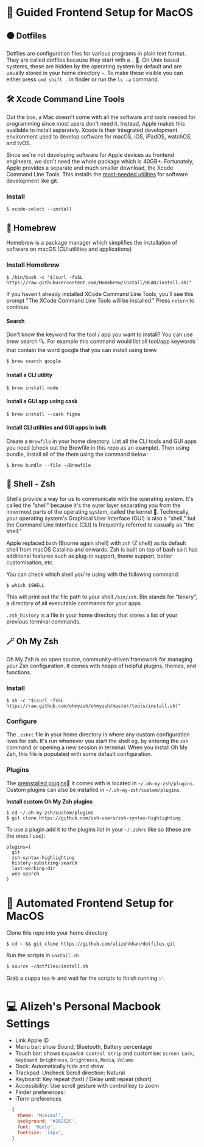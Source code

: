 # 🚶 Guided Frontend Setup for MacOS

## ⚫️ Dotfiles
Dotfiles are configuration files for various programs in plain text format. They are called dotfiles because they start with a `.` 🧐. On Unix based systems, these are hidden by the operating system by default and are usually stored in your home directory `~`. To make these visible you can either press `cmd shift .` in finder or run the `ls -a` command.

## 🛠️ Xcode Command Line Tools
Out the box, a Mac doesn't come with all the software and tools needed for programming since most users don't need it. Instead, Apple makes this available to install separately. Xcode is their integrated development environment used to develop software for macOS, iOS, iPadOS, watchOS, and tvOS.

Since we're not developing software for Apple devices as frontend engineers, we don't need the whole package which is 40GB+. Fortunately, Apple provides a separate and much smaller download, the Xcode Command Line Tools. This installs the [most-needed utilities](https://mac.install.guide/commandlinetools/8.html) for software development like git.

### Install
```shell
$ xcode-select --install
```

## 🍺 Homebrew
Homebrew is a package manager which simplifies the installation of software on macOS (CLI utilities and applications)

### Install Homebrew
```shell
$ /bin/bash -c "$(curl -fsSL https://raw.githubusercontent.com/Homebrew/install/HEAD/install.sh)"
```
If you haven't already installed XCode Command Line Tools, you'll see this prompt "The XCode Command Line Tools will be installed." Press `return` to continue.

#### Search
Don't know the keyword for the tool / app you want to install? You can use brew search 🔍. For example this command would list all tool/app keywords that contain the word google that you can install using brew.
```shell
$ brew search google
```

#### Install a CLI utility
```shell
$ brew install node
```
#### Install a GUI app using cask
```shell
$ brew install --cask figma
```
#### Install CLI utilities and GUI apps in bulk
Create a `Brewfile` in your home directory. List all the CLI tools and GUI apps you need (check out the Brewfile in this repo as an example). Then using bundle, install all of the them using the command below:
```shell
$ brew bundle --file ~/Brewfile
```

## 🐚 Shell - Zsh
Shells provide a way for us to communicate with the operating system. It's called the "shell" because it's the outer layer separating you from the innermost parts of the operating system, called the kernel 🥜. Technically, your operating system's Graphical User Interface (GUI) is also a "shell," but the Command Line Interface (CLI) is frequently referred to casually as "the shell."

Apple replaced `bash` (Bourne again shell) with `zsh` (Z shell) as its default shell from macOS Catalina and onwards. Zsh is built on top of bash so it has additional features such as plug-in support, theme support, better customisation, etc.

You can check which shell you're using with the following command:
```shell
$ which $SHELL
```
This will print out the file path to your shell `/bin/zsh`. Bin stands for “binary”, a directory of all executable commands for your apps.

`.zsh_history` is a file in your home directory that stores a list of your previous terminal commands.

## 🪄 Oh My Zsh
Oh My Zsh is an open source, community-driven framework for managing your Zsh configuration. It comes with heaps of helpful plugins, themes, and functions.

### Install
```shell
$ sh -c "$(curl -fsSL https://raw.github.com/ohmyzsh/ohmyzsh/master/tools/install.sh)"
```

### Configure
The `.zshrc` file in your home directory is where any custom configuration lives for zsh. It's run whenever you start the shell eg. by entering the `zsh` command or opening a new session in terminal. When you install Oh My Zsh, this file is populated with some default configuration.

### Plugins
The [preinstalled plugins](https://github.com/ohmyzsh/ohmyzsh/wiki/Plugins)🔌 it comes with is located in `~/.oh-my-zsh/plugins`. Custom plugins can also be installed in `~/.oh-my-zsh/custom/plugins`.

**Install custom Oh My Zsh plugins**
```shell
$ cd ~/.oh-my-zsh/custom/plugins
$ git clone https://github.com/zsh-users/zsh-syntax-highlighting
```

To use a plugin add it to the plugins list in your `~/.zshrc` like so (these are the ones I use):

```shell
plugins=(
  git
  zsh-syntax-highlighting
  history-substring-search
  last-working-dir
  web-search
)
```
# 🤖 Automated Frontend Setup for MacOS
Clone this repo into your home directory
```shell
$ cd ~ && git clone https://github.com/alizehkhan/dotfiles.git
```
Run the scripts in `install.sh`
```shell
$ source ~/dotfiles/install.sh
```

Grab a cuppa tea ☕️ and wait for the scripts to finish running ✅.

# 💻 Alizeh's Personal Macbook Settings

- Link Apple ID
- Menu bar: show Sound, Bluetooth, Battery percentage
- Touch bar: shows `Expanded Control Strip` and customise: `Screen Lock`, `Keyboard Brightness`, `Brightness`, `Media`, `Volume`
- Dock: Automatically hide and show
- Trackpad: Uncheck Scroll direction: Natural
- Keyboard: Key repeat (fast) / Delay until repeat (short)
- Accessibility: Use scroll gesture with control key to zoom
- Finder preferences:
- iTerm preferences
```js
  {
    theme: 'Minimal',
    background: '#20252C',
    font: 'Menlo',
    fontSize: '14px',
  }
```
